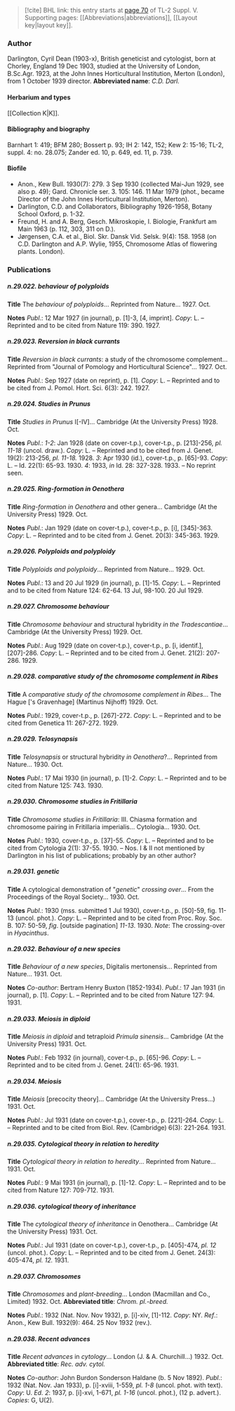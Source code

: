 > [!cite] BHL link: this entry starts at [page 70](https://www.biodiversitylibrary.org/page/33259116) of TL-2 Suppl. V.
> Supporting pages: [[Abbreviations|abbreviations]], [[Layout key|layout key]].

### Author

Darlington, Cyril Dean (1903-x), British geneticist and cytologist, born at Chorley, England 19 Dec 1903, studied at the University of London, B.Sc.Agr. 1923, at the John Innes Horticultural Institution, Merton (London), from 1 October 1939 director. 
**Abbreviated name**: *C.D. Darl.*

#### Herbarium and types

[[Collection K|K]].

#### Bibliography and biography

Barnhart 1: 419; BFM 280; Bossert p. 93; IH 2: 142, 152; Kew 2: 15-16; TL-2, suppl. 4: no. 28.075; Zander ed. 10, p. 649, ed. 11, p. 739.

#### Biofile

- Anon., Kew Bull. 1930(7): 279. 3 Sep 1930 (collected Mai-Jun 1929, see also p. 49); Gard. Chronicle ser. 3. 105: 146. 11 Mar 1979 (phot., became Director of the John Innes Horticultural Institution, Merton).
- Darlington, C.D. and Collaborators, Bibliography 1926-1958, Botany School Oxford, p. 1-32.
- Freund, H. and A. Berg, Gesch. Mikroskopie, I. Biologie, Frankfurt am Main 1963 (p. 112, 303, 311 on D.).
- Jørgensen, C.A. et al., Biol. Skr. Dansk Vid. Selsk. 9(4): 158. 1958 (on C.D. Darlington and A.P. Wylie, 1955, Chromosome Atlas of flowering plants. London).

### Publications

##### n.29.022. behaviour of polyploids

**Title**
The *behaviour of polyploids*... Reprinted from Nature... 1927. Oct.

**Notes**
*Publ*.: 12 Mar 1927 (in journal), p. \[1\]-3, \[4, imprint\]. *Copy*: L. – Reprinted and to be cited from Nature 119: 390. 1927.

##### n.29.023. Reversion in black currants

**Title**
*Reversion in black currants*: a study of the chromosome complement... Reprinted from "Journal of Pomology and Horticultural Science"... 1927. Oct.

**Notes**
*Publ*.: Sep 1927 (date on reprint), p. \[1\]. *Copy*: L. – Reprinted and to be cited from J. Pomol. Hort. Sci. 6(3): 242. 1927.

##### n.29.024. Studies in Prunus

**Title**
*Studies in Prunus* I\[-IV\]... Cambridge (At the University Press) 1928. Oct.

**Notes**
*Publ*.: *1-2*: Jan 1928 (date on cover-t.p.), cover-t.p., p. \[213\]-256, *pl. 11-18* (uncol. draw.).
*Copy*: L. – Reprinted and to be cited from J. Genet. 19(2): 213-256, *pl. 11-18.* 1928.
*3*: Apr 1930 (id.), cover-t.p., p. \[65\]-93. *Copy*: L. – Id. 22(1): 65-93. 1930.
*4*: 1933, *in* Id. 28: 327-328. 1933. – No reprint seen.

##### n.29.025. Ring-formation in Oenothera

**Title**
*Ring-formation in Oenothera* and other genera... Cambridge (At the University Press) 1929. Oct.

**Notes**
*Publ*.: Jan 1929 (date on cover-t.p.), cover-t.p., p. \[i\], \[345\]-363. *Copy*: L. – Reprinted and to be cited from J. Genet. 20(3): 345-363. 1929.

##### n.29.026. Polyploids and polyploidy

**Title**
*Polyploids and polyploidy*... Reprinted from Nature... 1929. Oct.

**Notes**
*Publ*.: 13 and 20 Jul 1929 (in journal), p. \[1\]-15. *Copy*: L. – Reprinted and to be cited from Nature 124: 62-64. 13 Jul, 98-100. 20 Jul 1929.

##### n.29.027. Chromosome behaviour

**Title**
*Chromosome behaviour* and structural hybridity *in the Tradescantiae*... Cambridge (At the University Press) 1929. Oct.

**Notes**
*Publ*.: Aug 1929 (date on cover-t.p.), cover-t.p., p. \[i, identif.\], \[207\]-286. *Copy*: L. – Reprinted and to be cited from J. Genet. 21(2): 207-286. 1929.

##### n.29.028. comparative study of the chromosome complement in Ribes

**Title**
A *comparative study of the chromosome complement in Ribes*... The Hague \['s Gravenhage\] (Martinus Nijhoff) 1929. Oct.

**Notes**
*Publ*.: 1929, cover-t.p., p. \[267\]-272. *Copy*: L. – Reprinted and to be cited from Genetica 11: 267-272. 1929.

##### n.29.029. Telosynapsis

**Title**
*Telosynapsis* or structural hybridity *in Oenothera*?... Reprinted from Nature... 1930. Oct.

**Notes**
*Publ*.: 17 Mai 1930 (in journal), p. \[1\]-2. *Copy*: L. – Reprinted and to be cited from Nature 125: 743. 1930.

##### n.29.030. Chromosome studies in Fritillaria

**Title**
*Chromosome studies in Fritillaria*: III. Chiasma formation and chromosome pairing in Fritillaria imperialis... Cytologia... 1930. Oct.

**Notes**
*Publ*.: 1930, cover-t.p., p. \[37\]-55. *Copy*: L. – Reprinted and to be cited from Cytologia 2(1): 37-55. 1930. – Nos. I & II not mentioned by Darlington in his list of publications; probably by an other author?

##### n.29.031. genetic

**Title**
A cytological demonstration of "*genetic*" *crossing over*... From the Proceedings of the Royal Society... 1930. Oct.

**Notes**
*Publ*.: 1930 (mss. submitted 1 Jul 1930), cover-t.p., p. \[50\]-59, fig. 11-13 (uncol. phot.). *Copy*: L. – Reprinted and to be cited from Proc. Roy. Soc. B. 107: 50-59, *fig*. \[outside pagination\] *11-13*. 1930.
*Note*: The crossing-over in *Hyacinthus*.

##### n.29.032. Behaviour of a new species

**Title**
*Behaviour of a new species*, Digitalis mertonensis... Reprinted from Nature... 1931. Oct.

**Notes**
*Co-author*: Bertram Henry Buxton (1852-1934).
*Publ*.: 17 Jan 1931 (in journal), p. \[1\]. *Copy*: L. – Reprinted and to be cited from Nature 127: 94. 1931.

##### n.29.033. Meiosis in diploid

**Title**
*Meiosis in diploid* and tetraploid *Primula sinensis*... Cambridge (At the University Press) 1931. Oct.

**Notes**
*Publ*.: Feb 1932 (in journal), cover-t.p., p. \[65\]-96. *Copy*: L. – Reprinted and to be cited from J. Genet. 24(1): 65-96. 1931.

##### n.29.034. Meiosis

**Title**
*Meiosis* \[precocity theory\]... Cambridge (At the University Press...) 1931. Oct.

**Notes**
*Publ*.: Jul 1931 (date on cover-t.p.), cover-t.p., p. \[221\]-264. *Copy*: L. – Reprinted and to be cited from Biol. Rev. (Cambridge) 6(3): 221-264. 1931.

##### n.29.035. Cytological theory in relation to heredity

**Title**
*Cytological theory in relation to heredity*... Reprinted from Nature... 1931. Oct.

**Notes**
*Publ*.: 9 Mai 1931 (in journal), p. \[1\]-12. *Copy*: L. – Reprinted and to be cited from Nature 127: 709-712. 1931.

##### n.29.036. cytological theory of inheritance

**Title**
The *cytological theory of inheritance* in Oenothera... Cambridge (At the University Press) 1931. Oct.

**Notes**
*Publ*.: Jul 1931 (date on cover-t.p.), cover-t.p., p. \[405\]-474, *pl. 12* (uncol. phot.). *Copy*: L. – Reprinted and to be cited from J. Genet. 24(3): 405-474, *pl. 12.* 1931.

##### n.29.037. Chromosomes

**Title**
*Chromosomes* and *plant-breeding*... London (Macmillan and Co., Limited) 1932. Oct.
**Abbreviated title**: *Chrom. pl.-breed.*

**Notes**
*Publ*.: 1932 (Nat. Nov. Nov 1932), p. \[i\]-xiv, \[1\]-112. *Copy*: NY.
*Ref*.: Anon., Kew Bull. 1932(9): 464. 25 Nov 1932 (rev.).

##### n.29.038. Recent advances

**Title**
*Recent advances* in *cytology*... London (J. & A. Churchill...) 1932. Oct.
**Abbreviated title**: *Rec. adv. cytol.*

**Notes**
*Co-author*: John Burdon Sonderson Haldane (b. 5 Nov 1892).
*Publ*.: 1932 (Nat. Nov. Jan 1933), p. \[i\]-xviii, 1-559, *pl. 1-8* (uncol. phot. with text). *Copy*: U.
*Ed. 2*: 1937, p. \[i\]-xvi, 1-671, *pl. 1-16* (uncol. phot.), (12 p. advert.). *Copies*: G, U(2).


